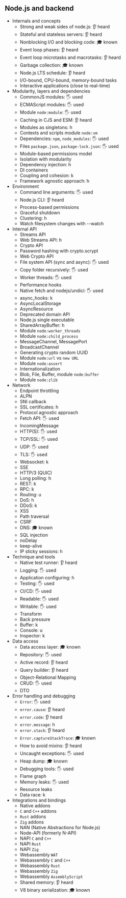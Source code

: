 ## Node.js and backend

- Internals and concepts
  - Strong and weak sides of node.js: 👂 heard
  - Stateful and stateless servers: 👂 heard
  - Nonblocking I/O and blocking code: 🎓 known
  - Event loop phases: 👂 heard
  - Event loop microtasks and macrotasks: 👂 heard
  - Garbage collection: 🎓 known
  - Node.js LTS schedule: 👂 heard
  - I/O-bound, CPU-bound, memory-bound tasks
  - Interactive applications (close to real-time)
- Modularity, layers and dependencies
  - CommonJS modules: 🖐️ used
  - ECMAScript modules: 🖐️ used
  - Module `node:module`: 🖐️ used
  - Caching in CJS and ESM: 👂 heard
  - Modules as singletons: h
  - Contexts and scripts module `node:vm`
  - Dependencies: `npm`, `node_modules`: 🖐️ used
  - Files `package.json`, `package-lock.json`: 🖐️ used
  - Module-based permissions model
  - Isolation with modularity
  - Dependency injection: h
  - DI containers
  - Coupling and cohesion: k
  - Framework agnostic approach: h
- Environment
  - Command line arguments: 🖐️ used
  - Node.js CLI: 👂 heard
  - Process-based permissions
  - Graceful shutdown
  - Clustering: h
  - Watch filesystem changes with --watch
- Internal API
  - Streams API
  - Web Streams API: h
  - Crypto API
  - Password hashing with crypto.scrypt
  - Web Crypto API
  - File system API (sync and async): 🖐️ used
  - Copy folder recursively: 🖐️ used
  - Worker threads: 🖐️ used
  - Performance hooks
  - Native fetch and nodejs/undici: 🖐️ used
  - async_hooks: k
  - AsyncLocalStorage
  - AsyncResource
  - Deprecated domain API
  - Node.js single executable
  - SharedArrayBuffer: h
  - Module `node:worker_threads`
  - Module `node:child_process`
  - MessageChannel, MessagePort
  - BroadcastChannel
  - Generating crypto random UUID
  - Module `node:url` vs `new URL`
  - Module `node:assert`
  - Internationalization
  - Blob, File, Buffer, module `node:buffer`
  - Module `node:zlib`
- Network
  - Endpoint throttling
  - ALPN
  - SNI callback
  - SSL certificates: h
  - Protocol agnostic approach
  - Fetch API: 🖐️ used
  - IncomingMessage
  - HTTP(S): 🖐️ used
  - TCP/SSL: 🖐️ used
  - UDP: 🖐️ used
  - TLS: 🖐️ used
  - Websocket: k
  - SSE
  - HTTP/3 (QUIC)
  - Long polling: h
  - REST: k
  - RPC: k
  - Routing: u
  - DoS: h
  - DDoS: k
  - XSS
  - Path traversal
  - CSRF
  - DNS: 🎓 known
  - SQL injection
  - noDelay
  - keep-alive
  - IP sticky sessions: h
- Technique and tools
  - Native test runner: 👂 heard
  - Logging: 🖐️ used
  - Application configuring: h
  - Testing: 🖐️ used
  - CI/CD: 🖐️ used
  - Readable: 🖐️ used
  - Writable: 🖐️ used
  - Transform
  - Back pressure
  - Buffer: k
  - Console: u
  - Inspector: k
- Data access
  - Data access layer: 🎓 known
  - Repository: 🖐️ used
  - Active record: 👂 heard
  - Query builder: 👂 heard
  - Object-Relational Mapping
  - CRUD: 🖐️ used
  - DTO
- Error handling and debugging
  - `Error`: 🖐️ used
  - `error.cause`: 👂 heard
  - `error.code`: 👂 heard
  - `error.message`: h
  - `error.stack`: 👂 heard
  - `Error.captureStackTrace`: 🎓 known
  - How to avoid mixins: 👂 heard
  - Uncaught exceptions: 🖐️ used
  - Heap dump: 🎓 known
  - Debugging tools: 🖐️ used
  - Flame graph
  - Memory leaks: 🖐️ used
  - Resource leaks
  - Data race: k
- Integrations and bindings
  - Native addons
  - `C` and `C++` addons
  - `Rust` addons
  - `Zig` addons
  - NAN (Native Abstractions for Node.js)
  - Node-API (formerly N-API)
  - NAPI `C` and `C++`
  - NAPI `Rust`
  - NAPI `Zig`
  - Webassembly `WAT`
  - Webassembly `C` and `C++`
  - Webassembly `Rust`
  - Webassembly `Zig`
  - Webassembly `AssemblyScript`
  - Shared memory: 👂 heard
  - V8 binary serialization: 🎓 known
